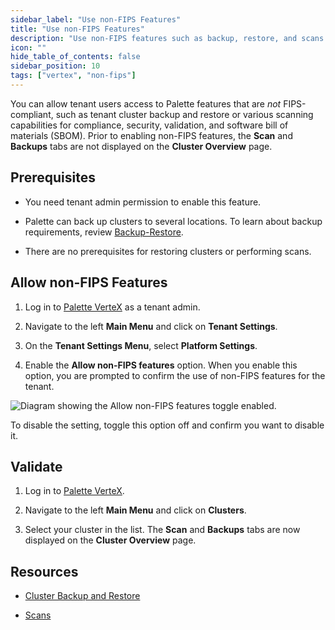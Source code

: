 ```yaml
---
sidebar_label: "Use non-FIPS Features"
title: "Use non-FIPS Features"
description: "Use non-FIPS features such as backup, restore, and scans."
icon: ""
hide_table_of_contents: false
sidebar_position: 10
tags: ["vertex", "non-fips"]
---
```


You can allow tenant users access to Palette features that are _not_ FIPS-compliant, such as tenant cluster backup and
restore or various scanning capabilities for compliance, security, validation, and software bill of materials (SBOM).
Prior to enabling non-FIPS features, the **Scan** and **Backups** tabs are not displayed on the **Cluster Overview**
page.

## Prerequisites

- You need tenant admin permission to enable this feature.

- Palette can back up clusters to several locations. To learn about backup requirements, review
  [Backup-Restore](../../../clusters/cluster-management/backup-restore/backup-restore.md).

- There are no prerequisites for restoring clusters or performing scans.

## Allow non-FIPS Features

1. Log in to [Palette VerteX](https://console.spectrocloud.com/) as a tenant admin.

2. Navigate to the left **Main Menu** and click on **Tenant Settings**.

3. On the **Tenant Settings Menu**, select **Platform Settings**.

4. Enable the **Allow non-FIPS features** option. When you enable this option, you are prompted to confirm the use of
   non-FIPS features for the tenant.

![Diagram showing the Allow non-FIPS features toggle enabled.](/vertex_use-non-fips-settings_nonFips-features.webp)

To disable the setting, toggle this option off and confirm you want to disable it.

## Validate

1. Log in to [Palette VerteX](https://console.spectrocloud.com/).

2. Navigate to the left **Main Menu** and click on **Clusters**.

3. Select your cluster in the list. The **Scan** and **Backups** tabs are now displayed on the **Cluster Overview**
   page.

## Resources

- [Cluster Backup and Restore](../../../clusters/cluster-management/backup-restore/backup-restore.md)

- [Scans](../../../clusters/cluster-management/compliance-scan.md)
